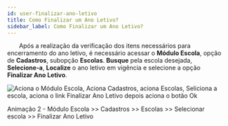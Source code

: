 ```yaml
---
id: user-finalizar-ano-letivo
title: Como Finalizar um Ano Letivo?
sidebar_label: Como Finalizar um Ano Letivo?
---
```


<div id="main-content-access">

&nbsp;&nbsp;&nbsp;&nbsp;&nbsp;&nbsp;&nbsp;Após a realização da verificação dos itens necessários para encerramento do ano letivo, é necessário acessar o **Módulo Escola**, opção de **Cadastros**, subopção **Escolas**. **Busque** pela escola desejada, **Selecione-a**, **Localize** o ano letivo em vigência e selecione a opção **Finalizar Ano Letivo**.

</div>

![Aciona o Módulo Escola, Aciona Cadastros, aciona Escolas, Seliciona a escola, aciona o link Finalizar Ano Letivo depois aciona o botão Ok](/img/user-docs/finalizar_ano_letivo.gif)

<p class="centerText">Animação 2 - Módulo Escola >> Cadastros >> Escolas >> Selecionar escola >> Finalizar Ano Letivo</p>